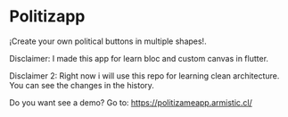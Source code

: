 # Politizapp
¡Create your own political buttons in multiple shapes!.

Disclaimer:
I made this app for learn bloc and custom canvas in flutter.

Disclaimer 2:
Right now i will use this repo for learning clean architecture. 
You can see the changes in the history.

Do you want see a demo? Go to:
https://politizameapp.armistic.cl/
